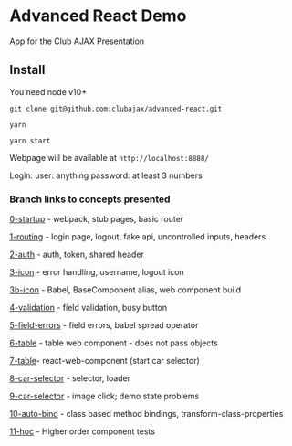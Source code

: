 # Advanced React Demo

App for the Club AJAX Presentation

## Install

You need node v10+

    git clone git@github.com:clubajax/advanced-react.git
    
    yarn
 
    yarn start
    
Webpage will be available at `http://localhost:8888/`

Login: 
    user: anything
    password: at least 3 numbers
 
### Branch links to concepts presented 

[0-startup](https://github.com/clubajax/advanced-react/tree/0-startup) - webpack, stub pages, basic router

[1-routing](https://github.com/clubajax/advanced-react/tree/1-routing) - login page, logout, fake api, uncontrolled inputs, headers

[2-auth](https://github.com/clubajax/advanced-react/tree/2-auth) - auth, token, shared header

[3-icon](https://github.com/clubajax/advanced-react/tree/3-icon) - error handling, username, logout icon

[3b-icon](https://github.com/clubajax/advanced-react/tree/3b-icon) - Babel, BaseComponent alias, web component build

[4-validation](https://github.com/clubajax/advanced-react/tree/4-validation) - field validation, busy button

[5-field-errors](https://github.com/clubajax/advanced-react/tree/5-field-errors) - field errors, babel spread operator

[6-table](https://github.com/clubajax/advanced-react/tree/6-table) - table web component - does not pass objects

[7-table](https://github.com/clubajax/advanced-react/tree/7-table)- react-web-component (start car selector)

[8-car-selector](https://github.com/clubajax/advanced-react/tree/8-car-selector) - selector, loader

[9-car-selector](https://github.com/clubajax/advanced-react/tree/9-car-selector) - image click; demo state problems

[10-auto-bind](https://github.com/clubajax/advanced-react/tree/10-auto-bind) - class based method bindings, transform-class-properties

[11-hoc](https://github.com/clubajax/advanced-react/tree/11-hoc) - Higher order component tests
